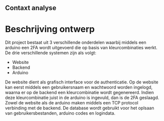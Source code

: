 ## Contaxt analyse

# Beschrijving ontwerp

Dit project bestaat uit 3 verschillende onderdelen waarbij middels een arduino een 2FA wordt uitgevoerd die op basis van kleurcombinaties werkt. De drie verschillende systemen zijn als volgt:

- Website
- Backend
- Arduino

De website dient als grafisch interface voor de authenticatie. Op de website kan eerst middels een gebruikersnaam en wachtwoord worden ingelogd, waarna er op de backend een kleurcombinatie wordt gegenereerd. Indien deze kleurcombinatie juist in de arduino is ingevuld, dan is de 2FA geslaagd. Zowel de website als de arduino maken middels een TCP protocol verbinding met de backend. De database wordt gebruikt voor het oplsaan van gebruikersbestanden, arduino codes en logindata.
